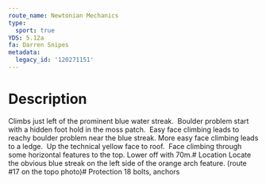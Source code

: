 ```yaml
---
route_name: Newtonian Mechanics
type:
  sport: true
YDS: 5.12a
fa: Darren Snipes
metadata:
  legacy_id: '120271151'
---
```

# Description
Climbs just left of the prominent blue water streak.  Boulder problem start with a hidden foot hold in the moss patch.  Easy face climbing leads to reachy boulder problem near the blue streak. More easy face climbing leads to a ledge.  Up the technical yellow face to roof.  Face climbing through some horizontal features to the top. Lower off with 70m.# Location
Locate the obvious blue streak on the left side of the orange arch feature. (route #17 on the topo photo)# Protection
18 bolts, anchors